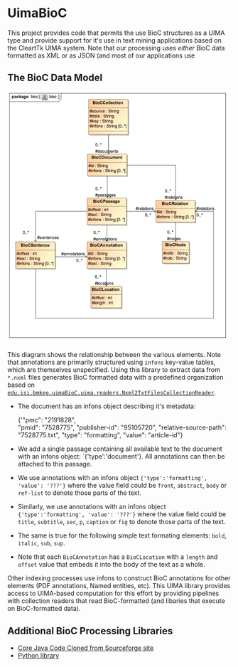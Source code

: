 # UimaBioC

This project provides code that permits the use BioC structures as a UIMA type and provide support for it's use in text mining applications based on the CleartTk UIMA system. Note that our processing uses *either* BioC data formatted as XML or as JSON (and most of our applications use 

## The BioC Data Model

![UML Diagram](src/main/resources/uml/bioc.jpg)

This diagram shows the relationship between the various elements. Note that annotations are primarily structured using `infons` key-value tables, which are themselves unspecified. Using this library to extract data from `*.nxml` files generates BioC formatted data with a predefined organization based on [`edu.isi.bmkeg.uimaBioC.uima.readers.Nxml2TxtFilesCollectionReader`](src/main/java/edu/isi/bmkeg/uimaBioC/uima/readers/Nxml2TxtFilesCollectionReader.java). 

* The document has an infons object describing it's metadata:

  {'"pmc": "2191828",  
  "pmid": "7528775", 
  "publisher-id": "95105720", 
  "relative-source-path": "7528775.txt", 
  "type": "formatting", 
  "value": "article-id"}

* We add a single passage containing all available text to the document with an infons object: `{'type':'document'}. All annotations can then be attached to this passage.
* We use annotations with an infons object `{'type':'formatting', 'value': '???'}` where the value field could be `front`, `abstract`, `body` or `ref-list` to denote those parts of the text. 
* Similarly, we use annotations with an infons object `{'type':'formatting', 'value': '???'}` where the value field could be `title`, `subtitle`, `sec`, `p`,  `caption` or `fig` to denote those parts of the text.
* The same is true for the following simple text formating elements: `bold`, `italic`, `sub`, `sup`.
* Note that each `BioCAnnotation` has a `BioCLocation` with a `length` and `offset` value that embeds it into the body of the text as a whole.  

Other indexing processes use infons to construct BioC annotations for other elements (PDF annotations, Named entities, etc). This UIMA library provides access to UIMA-based computation for this effort by providing pipelines with collection readers that read BioC-formatted (and libaries that execute on BioC-formatted data).  

## Additional BioC Processing Libraries

* [Core Java Code Cloned from Sourceforge site](https://github.com/openbiocuration/BioC_Java)
* [Python library](https://github.com/2mh/PyBioC)


